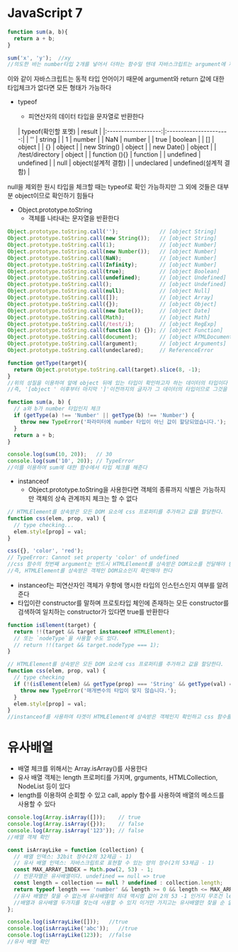 # JavaScript 7
```JavaScript
function sum(a, b){
  return a + b;
}

sum('x', 'y');  //xy
//의도한 바는 number타입 2개를 넣어서 더하는 함수일 텐데 자바스크립트는 argument에 제한이 없어서 예측하기가 힘들다
```
이와 같이 자바스크립트는 동적 타입 언어이기 때문에 argument와 return 값에 대한 타입체크가 없다면 모든 형태가 가능하다

* typeof
  * 피연산자의 데이터 타입을 문자열로 반환한다

  | typeof(확인할 포멧) |         result         |
|:-------------------:|:----------------------:|
|          ''         |         string         |
|          1          |         number         |
|         NaN         |         number         |
|         true        |         boolean        |
|          []         |         object         |
|          {}         |         object         |
|     new String()    |         object         |
|      new Date()     |         object         |
|   /test/directory   |         object         |
|    function (){}    |        function        |
|      undefined      |        undefined       |
|         null        |   object(설계적 결함)  |
|      undeclared     | undefined(설계적 결함) |

null을 제외한 원시 타입을 체크할 때는 typeof로 확인 가능하지만 그 외에 것들은 대부분 object이므로 확인하기 힘들다

* Object.prototype.toString
  * 객체를 나타내는 문자열을 반환한다

```javascript
Object.prototype.toString.call('');             // [object String]
Object.prototype.toString.call(new String());   // [object String]
Object.prototype.toString.call(1);              // [object Number]
Object.prototype.toString.call(new Number());   // [object Number]
Object.prototype.toString.call(NaN);            // [object Number]
Object.prototype.toString.call(Infinity);       // [object Number]
Object.prototype.toString.call(true);           // [object Boolean]
Object.prototype.toString.call(undefined);      // [object Undefined]
Object.prototype.toString.call();               // [object Undefined]
Object.prototype.toString.call(null);           // [object Null]
Object.prototype.toString.call([]);             // [object Array]
Object.prototype.toString.call({});             // [object Object]
Object.prototype.toString.call(new Date());     // [object Date]
Object.prototype.toString.call(Math);           // [object Math]
Object.prototype.toString.call(/test/i);        // [object RegExp]
Object.prototype.toString.call(function () {}); // [object Function]
Object.prototype.toString.call(document);       // [object HTMLDocument]
Object.prototype.toString.call(argument);       // [object Arguments]
Object.prototype.toString.call(undeclared);     // ReferenceError

function getType(target){
  return Object.prototype.toString.call(target).slice(8, -1);
}
//위의 성질을 이용하여 앞에 object 뒤에 있는 타입이 확인하고자 하는 데이터의 타입이다
//즉, '[object ' 이후부터 마지막 ']'이전까지의 글자가 그 데이터의 타입이므로 그것을 리턴해준다

function sum(a, b) {
  // a와 b가 number 타입인지 체크
  if (getType(a) !== 'Number' || getType(b) !== 'Number') {
    throw new TypeError('파라미터에 number 타입이 아닌 값이 할당되었습니다.');
  }
  return a + b;
}

console.log(sum(10, 20));   // 30
console.log(sum('10', 20)); // TypeError
//이를 이용하여 sum에 대한 함수에서 타입 체크를 해준다
```

* instanceof
  * Object.prototype.toString을 사용한다면 객체의 종류까지 식별은 가능하지만 객체의 상속 관계까지 체크는 할 수 없다

```JavaScript
// HTMLElement를 상속받은 모든 DOM 요소에 css 프로퍼티를 추가하고 값을 할당한다.
function css(elem, prop, val) {
  // type checking...
  elem.style[prop] = val;
}

css({}, 'color', 'red');
// TypeError: Cannot set property 'color' of undefined
//css 함수의 첫번째 argument는 반드시 HTMLElement를 상속받은 DOM요소를 전달해야 한다
//즉, HTMLElement를 상속받은 객체인 DOM요소인지 확인해야 한다
```

  * instanceof는 피연산자인 객체가 우항에 명시한 타입의 인스턴스인지 여부를 알려준다
  * 타입이란 constructor를 말하며 프로토타입 체인에 존재하는 모든 constructor를 검색하여 일치하는 constructor가 있다면 true를 반환한다

```JavaScript
function isElement(target) {
  return !!(target && target instanceof HTMLElement);
  // 또는 `nodeType`을 사용할 수도 있다.
  // return !!(target && target.nodeType === 1);
}

// HTMLElement를 상속받은 모든 DOM 요소에 css 프로퍼티를 추가하고 값을 할당한다.
function css(elem, prop, val) {
  // type checking
  if (!(isElement(elem) && getType(prop) === 'String' && getType(val) === 'String')) {
    throw new TypeError('매개변수의 타입이 맞지 않습니다.');
  }
  elem.style[prop] = val;
}
//instanceof를 사용하여 타겟이 HTMLElement에 상속받은 객체인지 확인하고 css 함수를 사용한다
```

# 유사배열
* 배열 체크를 위해서는 Array.isArray()를 사용한다
* 유사 배열 객체는 length 프로퍼티를 가지며, grguments, HTMLCollection, NodeList 등이 있다
* length를 이용하여 순회할 수 있고 call, apply 함수를 사용하여 배열의 메소드를 사용할 수 있다

```JavaScript
console.log(Array.isArray([]));    // true
console.log(Array.isArray({}));    // false
console.log(Array.isArray('123')); // false
//배열 객체 확인

const isArrayLike = function (collection) {
  // 배열 인덱스: 32bit 정수(2의 32제곱 - 1)
  // 유사 배열 인덱스: 자바스크립트로 표현할 수 있는 양의 정수(2의 53제곱 - 1)
  const MAX_ARRAY_INDEX = Math.pow(2, 53) - 1;
  // 빈문자열은 유사배열이다. undefined == null => true
  const length = collection == null ? undefined : collection.length;
  return typeof length === 'number' && length >= 0 && length <= MAX_ARRAY_INDEX;
  //유사 배열만 찾을 수 없는게 유사배열의 최대 맥시멈 값이 2의 53 -1 인거지 무조건 length가 2의 53 -1이 되는건 아니니까
  //배열과 유사배열 두가지를 찾는데 사용할 수 있지 이거만 가지고는 유사배열만 찾을 순 없다
};

console.log(isArrayLike([]));   //true
console.log(isArrayLike('abc'));   //true
console.log(isArrayLike(123));  //false
//유사 배열 확인
```
